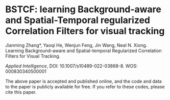 # BSTCF: learning Background-aware and Spatial-Temporal regularized Correlation Filters for visual tracking

Jianming Zhang*, Yaoqi He, Wenjun Feng, Jin Wang, Neal N. Xiong. Learning Background-aware and Spatial-temporal Regularized Correlation Filters for Visual Tracking. 

*Applied Intelligence*, DOI: 10.1007/s10489-022-03868-8.
WOS: 000830340500001

The above paper is accepted and published online, and the code and data to the paper is publicly available for free.
If you refer to these codes, please cite this paper.
